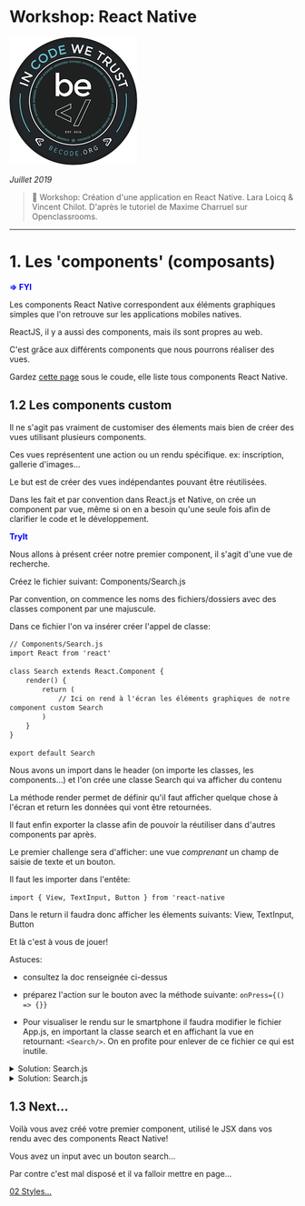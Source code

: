 # Workshop: React Native

![Becode logo](https://raw.githubusercontent.com/Raigyo/react-character-manager/master/img/becode-logo.png)



*Juillet 2019*

> 🔨 Workshop: Création d'une application en React Native. Lara Loicq & Vincent Chilot. D'après le tutoriel de Maxime Charruel sur Openclassrooms.


* * *


# 1. Les 'components' (composants)

**<span style="color:blue">=> FYI</span>**

Les components React Native correspondent aux éléments graphiques simples que l'on retrouve sur les applications mobiles natives.

ReactJS, il y a aussi des components, mais ils sont propres au web.

C'est grâce aux différents components que nous pourrons réaliser des vues.

Gardez [cette page](https://facebook.github.io/react-native/docs/components-and-apis.html) sous le coude, elle liste tous components React Native.

## 1.2 Les components custom

Il ne s'agit pas vraiment de customiser des élements mais bien de créer des vues utilisant plusieurs components.

Ces vues représentent une action ou un rendu spécifique. ex: inscription, gallerie d'images...

Le but est de créer des vues indépendantes pouvant être réutilisées.

Dans les fait et par convention dans React.js et Native, on crée un component par vue, même si on en a besoin qu'une seule fois afin de clarifier le code et le développement.

**<span style="color:blue">TryIt</span>**

Nous allons à présent créer notre premier component, il s'agit d'une vue de recherche.

Créez le fichier suivant: Components/Search.js

Par convention, on commence les noms des fichiers/dossiers avec des classes component par une majuscule.

Dans ce fichier l'on va insérer créer l'appel de classe:

~~~
// Components/Search.js
import React from 'react'

class Search extends React.Component {
    render() {
        return (
            // Ici on rend à l'écran les éléments graphiques de notre component custom Search
        )
    }
}

export default Search
~~~

Nous avons un import dans le header (on importe les classes, les components...) et l'on crée une classe Search qui va afficher du contenu

La méthode render permet de définir qu'il faut afficher quelque chose à l'écran et return les données qui vont être retournées.

Il faut enfin exporter la classe afin de pouvoir la réutiliser dans d'autres components par après.

Le premier challenge sera d'afficher: une vue *comprenant* un champ de saisie de texte et un bouton.

Il faut les importer dans l'entête:

`import { View, TextInput, Button } from 'react-native`

Dans le return il faudra donc afficher les élements suivants: View, TextInput, Button

Et là c'est à vous de jouer!


Astuces:

- consultez la doc renseignée ci-dessus

- préparez l'action sur le bouton avec la méthode suivante: `onPress={() => {}}`

- Pour visualiser le rendu sur le smartphone il faudra modifier le fichier App.js, en important la classe search et en affichant la vue en retournant: `<Search/>`. On en profite pour enlever de ce fichier ce qui est inutile.



<details>
<summary>Solution: Search.js</summary>
// App.js

import React from 'react'
import Search from './Components/Search'

export default class App extends React.Component {
  render() {
    return (
      <Search/>
    )
  }
}
</details>


<details>
<summary>Solution: Search.js</summary>
// Components/Search.js

import React from 'react'
import { View, TextInput, Button } from 'react-native'

class Search extends React.Component {
  render() {
    return (
      <View>
        <TextInput placeholder='Titre du film'/>
        <Button title='Rechercher' onPress={() => {}}/>
      </View>
    )
  }
}
export default Search

</details>


## 1.3 Next...

Voilà vous avez créé votre premier component, utilisé le JSX dans vos rendu avec des components React Native!

Vous avez un input avec un bouton search...

Par contre c'est mal disposé et il va falloir mettre en page...

[02 Styles...](#)
